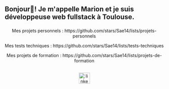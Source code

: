 ## Bonjour👋! Je m'appelle Marion et je suis développeuse web fullstack à Toulouse.

###

<div align="center">
  <p>Mes projets personnels : https://github.com/stars/Sae14/lists/projets-personnels</p>
  <p>Mes tests techniques : https://github.com/stars/Sae14/lists/tests-techniques</p>
  <p>Mes projets de formation : https://github.com/stars/Sae14/lists/projets-de-formation</p>
</div>

##
###

<div align="center">
  <a href="https://www.linkedin.com/in/marion-devweb/" target="_blank">
    <img src="https://img.shields.io/static/v1?message=LinkedIn&logo=linkedin&label=&color=0077B5&logoColor=white&labelColor=&style=for-the-badge" height="35" alt="linkedin logo"  />
  </a>
</div>
